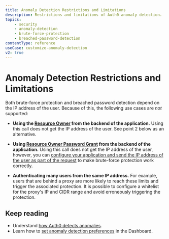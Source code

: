 ```yaml
---
title: Anomaly Detection Restrictions and Limitations
description: Restrictions and limitations of Auth0 anomaly detection.
topics:
    - security
    - anomaly-detection
    - brute-force-protection
    - breached-password-detection
contentType: reference
useCase: customize-anomaly-detection
v2: true
---
```

# Anomaly Detection Restrictions and Limitations

Both brute-force protection and breached password detection depend on the IP address of the user. Because of this, the following use cases are *not* supported:

* **Using the [Resource Owner](/api/authentication#resource-owner) from the backend of the application.** Using this call does not get the IP address of the user. See point 2 below as an alternative.

* **Using [Resource Owner Password Grant](/api-auth/grant/password) from the backend of the application.** Using this call does not get the IP address of the user, however, you can [configure your application and send the IP address of the user as part of the request](/api-auth/tutorials/using-resource-owner-password-from-server-side) to make brute-force protection work correctly.

* **Authenticating many users from the same IP address.** For example, users that are behind a proxy are more likely to reach these limits and trigger the associated protection. It is possible to configure a whitelist for the proxy's IP and CIDR range and avoid erroneously triggering the protection.

## Keep reading

* Understand [how Auth0 detects anomalies](/anomaly-detection).
* Learn how to [set anomaly detection preferences](/anomaly-detection/guides/set-anomaly-detection-preferences) in the Dashboard.

